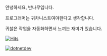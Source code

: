 안녕하세요, 반나무입니다.

프로그래머는 귀차니스트여야한다고 생각합니다.

귀찮은 작업을 자동화하면서 느끼는 재미가 있습니다.

[![Hits](https://hits.seeyoufarm.com/api/count/incr/badge.svg?url=https%3A%2F%2Fgithub.com%2FBantree96&count_bg=%2379C83D&title_bg=%23555555&icon=&icon_color=%23E7E7E7&title=hits&edge_flat=false)](https://hits.seeyoufarm.com)

[![dotnetdev](https://profile.dotnetdev-badge.kr/api/v1/badge/medium?id=Bantree&theme=Light)](https://forum.dotnetdev.kr/u/{id}/summary)

